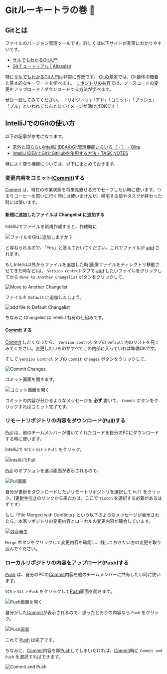 # Gitルーキートラの巻 :tiger:

## Gitとは

ファイルのバージョン管理ツールです。詳しくは以下サイトが非常にわかりやすいです。

* [サルでもわかるGit入門](http://www.backlog.jp/git-guide/)
* [Gitチュートリアル | Atlassian](https://www.atlassian.com/ja/git)

特に[サルでもわかるGit入門](http://www.backlog.jp/git-guide/)は非常に秀逸です。
[Gitの基本](http://www.backlog.jp/git-guide/intro/intro1_1.html)では、Git自体の概要と基本的なキーワードを学べます。
[リポジトリの共有](http://www.backlog.jp/git-guide/intro/intro3_1.html)では、ソースコードの変更をアップロード / ダウンロードする方法が学べます。

ぜひ一読してみてください。
「リポジトリ」「アド」「コミット」「プッシュ」「プル」といわれてなんとなくイメージが湧けばOKです！

## IntelliJでのGitの使い方

以下の記事が参考になります。

* [意外と知らないIntelliJ IDEAのGit管理機能いろいろ（´-`） - Qiita](http://qiita.com/yoppe/items/fd03607d4d4f191d32dd)
* [IntelliJ IDEAでGitとGitHubを使用する方法 - TASK NOTES](http://www.task-notes.com/entry/20160511/1462935600)

特によく使う機能については、以下にまとめておきます。

### 変更内容をコミット([Commit](https://www.atlassian.com/ja/git/tutorial/git-basics#!commit))する

[Commit](https://www.atlassian.com/ja/git/tutorial/git-basics#!commit) は、現在の作業状態を将来見直せる形でセーブしたい時に使います。つまりコーヒーを買いに行く時には使いませんが、帰宅する前やタスクが終わった時には使います。

#### 新規に追加したファイルは Changelist に追加する

IntelliJでファイルを新規作成すると、作成時に

![ファイルをGitに追加しますか？](image/git_for_rookie_add_file_1.png)

と尋ねられるので、「Yes」と答えておいてください。これでファイルが [add](https://www.atlassian.com/ja/git/tutorial/git-basics#!add) されます。

もしIntelliJ以外からファイルを追加した時(画像ファイルをディレクトリ移動させてきた時など)は、 `Version Control` タブで [add](https://www.atlassian.com/ja/git/tutorial/git-basics#!add) したいファイルをクリックしてから `Move to Another Changelist` ボタンをクリックして、

![Move to Another Changelist](image/git_for_rookie_add_file_2.png) 

ファイルを `Default` に追加しましょう。

![add file to Default Changelist](image/git_for_rookie_add_file_3.png)

ちなみに Changelist は IntelliJ 特有の仕組みです。

#### [Commit](https://www.atlassian.com/ja/git/tutorial/git-basics#!commit) する

[Commit](https://www.atlassian.com/ja/git/tutorial/git-basics#!commit) したくなったら、 `Version Control` タブの `Default` 内のリストを見てみてください。変更したいものがすべてこの内部に入っていれば準備OKです。

そして `Version Control` タブの `Commit Changes` ボタンをクリックして、

![Commit Changes](image/git_for_rookie_commit_1.png)

コミット画面を開きます。

![コミット画面を開く](image/git_for_rookie_commit_2.png)

コミットの内容が分かるようなメッセージを **必ず** 書いて、 `Commit` ボタンをクリックすればコミット完了です。

### リモートリポジトリの内容をダウンロード([Pull](https://www.atlassian.com/ja/git/tutorial/remote-repositories#!pull))する

[Pull](https://www.atlassian.com/ja/git/tutorial/remote-repositories#!pull) は、他のチームメンバーが書いてくれたコードを自分のPCにダウンロードする時に使います。

IntelliJで `VCS` > `Git` > `Pull` をクリック。

![IntelliJでPull](image/git_for_rookie_pull_1.png)

[Pull](https://www.atlassian.com/ja/git/tutorial/remote-repositories#!pull) のオプションを選ぶ画面が表示されるので、

![Pull画面](image/git_for_rookie_pull_2.png)

自分が更新をダウンロードしたいリモートリポジトリを選択して `Pull` をクリック。([更新手引き](UpdateGuide.md)のリンクから来た方は、ここで `tiscon` を選択する必要があるはずです)

もし「File Merged with Conflicts」という以下のようなメッセージが表示されたら、本家リポジトリの変更内容とローカルの変更内容が競合しています。

![競合発生](image/git_for_rookie_pull_3.png)

`Merge` ボタンをクリックして変更内容を確認し、残しておきたい方の変更を取り込んでください。

### ローカルリポジトリの内容をアップロード([Push](https://www.atlassian.com/ja/git/tutorial/remote-repositories#!push))する

[Push](https://www.atlassian.com/ja/git/tutorial/remote-repositories#!push) は、自分のPCの[Commit](https://www.atlassian.com/ja/git/tutorial/git-basics#!commit)内容を他のチームメンバーに共有したい時に使います。

`VCS` > `Git` > `Push` をクリックして[Push](https://www.atlassian.com/ja/git/tutorial/remote-repositories#!push)画面を開きます。

![Push画面を開く](image/git_for_rookie_push_1.png)

自分がした[Commit](https://www.atlassian.com/ja/git/tutorial/git-basics#!commit)が表示されるので、思ったとおりの内容なら `Push` をクリック。

![Push画面](image/git_for_rookie_push_2.png)

これで [Push](https://www.atlassian.com/ja/git/tutorial/remote-repositories#!push) は完了です。

ちなみに、[Commit](https://www.atlassian.com/ja/git/tutorial/git-basics#!commit)内容を即[Push](https://www.atlassian.com/ja/git/tutorial/remote-repositories#!push)してしまいたければ、[Commit](https://www.atlassian.com/ja/git/tutorial/git-basics#!commit)時に `Commit and Push` を選択すればできます。

![Commit and Push](image/git_for_rookie_push_3.png)
